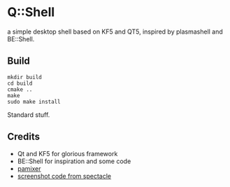 # Q::Shell

a simple desktop shell based on KF5 and QT5, inspired by plasmashell and BE::Shell.

## Build

```
mkdir build
cd build
cmake ..
make
sudo make install
```

Standard stuff.

## Credits

* Qt and KF5 for glorious framework
* BE::Shell for inspiration and some code
* [pamixer](https://github.com/cdemoulins/pamixer/)
* [screenshot code from spectacle](https://www.kde.org/applications/graphics/ksnapshot)
